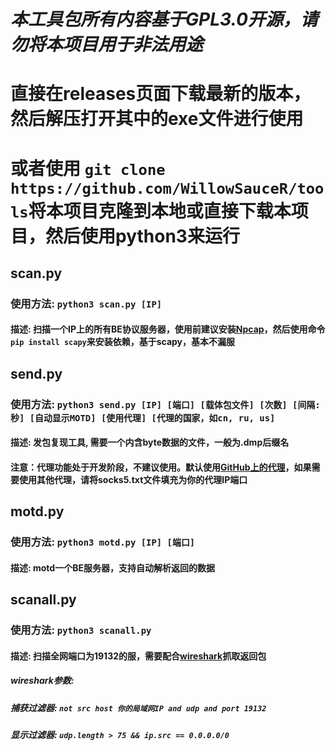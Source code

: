# ***本工具包所有内容基于GPL3.0开源，请勿将本项目用于非法用途***

# 直接在releases页面下载最新的版本，然后解压打开其中的exe文件进行使用

# 或者使用 `git clone https://github.com/WillowSauceR/tools`将本项目克隆到本地或直接下载本项目，然后使用python3来运行

## scan.py

### 使用方法: `python3 scan.py [IP]`

#### 描述: 扫描一个IP上的所有BE协议服务器，使用前建议安装[Npcap](https://npcap.com/dist/npcap-1.60.exe)，然后使用命令 `pip install scapy`来安装依赖，基于scapy，基本不漏服

## send.py

### 使用方法: `python3 send.py [IP] [端口] [载体包文件] [次数] [间隔:秒] [自动显示MOTD] [使用代理] [代理的国家，如cn, ru, us]`

#### 描述: 发包复现工具, 需要一个内含byte数据的文件，一般为.dmp后缀名

#### 注意：代理功能处于开发阶段，不建议使用。默认使用[GitHub上的代理](https://github.com/ShiftyTR/Proxy-List)，如果需要使用其他代理，请将socks5.txt文件填充为你的代理IP端口

## motd.py

### 使用方法: `python3 motd.py [IP] [端口]`

#### 描述: motd一个BE服务器，支持自动解析返回的数据

## scanall.py

### 使用方法: `python3 scanall.py`

#### 描述: 扫描全网端口为19132的服，需要配合[wireshark](https://mirrors.tuna.tsinghua.edu.cn/wireshark/win64/Wireshark-win64-3.6.2.exe)抓取返回包

##### wireshark参数:

##### 捕获过滤器: `not src host 你的局域网IP and udp and port 19132`

##### 显示过滤器: `udp.length > 75 && ip.src == 0.0.0.0/0`
